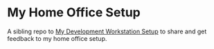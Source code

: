 # My Home Office Setup

A sibling repo to [My Development Workstation Setup](https://github.com/wojciech12/mac-dev-setup) to share and get feedback to my home office setup.
